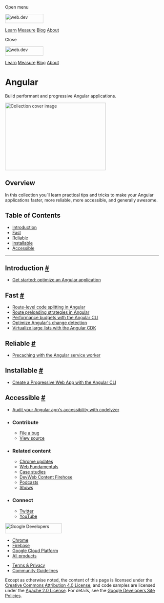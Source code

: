 <span class="w-tooltip w-tooltip--left">Open menu</span>

<a href="/" class="gc-analytics-event header-default__logo-link"><img src="/images/lockup.svg" alt="web.dev" class="header-default__logo" width="125" height="30" /></a>

<a href="/learn/" class="gc-analytics-event header-default__link">Learn</a> <a href="/measure/" class="gc-analytics-event header-default__link">Measure</a> <a href="/blog/" class="gc-analytics-event header-default__link">Blog</a> <a href="/about/" class="gc-analytics-event header-default__link">About</a>

<span class="w-tooltip">Close</span>

<a href="/" class="gc-analytics-event"><img src="/images/lockup.svg" alt="web.dev" class="drawer-default__logo" width="125" height="30" /></a>

<a href="/learn/" class="gc-analytics-event drawer-default__link">Learn</a> <a href="/measure/" class="gc-analytics-event drawer-default__link">Measure</a> <a href="/blog/" class="gc-analytics-event drawer-default__link">Blog</a> <a href="/about/" class="gc-analytics-event drawer-default__link">About</a>

Angular
=======

Build performant and progressive Angular applications.

<img src="https://web-dev.imgix.net/image/jxu1OdD7LKOGIDU7jURMpSH2lyK2/8VpJZiVck4X4bBXXGMsU.svg" alt="Collection cover image" class="w-masthead-path__image" width="330" height="220" />

Overview
--------

In this collection you’ll learn practical tips and tricks to make your Angular applications faster, more reliable, more accessible, and generally awesome.

Table of Contents
-----------------

-   <a href="#introduction" class="w-path-link">Introduction</a>
-   <a href="#fast" class="w-path-link">Fast</a>
-   <a href="#reliable" class="w-path-link">Reliable</a>
-   <a href="#installable" class="w-path-link">Installable</a>
-   <a href="#accessible" class="w-path-link">Accessible</a>

------------------------------------------------------------------------

Introduction <a href="#introduction" class="w-headline-link">#</a>
------------------------------------------------------------------

-   <a href="/get-started-optimize-angular/" class="w-path-link">Get started: optimize an Angular application</a>

Fast <a href="#fast" class="w-headline-link">#</a>
--------------------------------------------------

-   <a href="/route-level-code-splitting-in-angular/" class="w-path-link">Route-level code splitting in Angular</a>
-   <a href="/route-preloading-in-angular/" class="w-path-link">Route preloading strategies in Angular</a>
-   <a href="/performance-budgets-with-the-angular-cli/" class="w-path-link">Performance budgets with the Angular CLI</a>
-   <a href="/faster-angular-change-detection/" class="w-path-link">Optimize Angular's change detection</a>
-   <a href="/virtualize-lists-with-angular-cdk/" class="w-path-link">Virtualize large lists with the Angular CDK</a>

Reliable <a href="#reliable" class="w-headline-link">#</a>
----------------------------------------------------------

-   <a href="/precaching-with-the-angular-service-worker/" class="w-path-link">Precaching with the Angular service worker</a>

Installable <a href="#installable" class="w-headline-link">#</a>
----------------------------------------------------------------

-   <a href="/creating-pwa-with-angular-cli/" class="w-path-link">Create a Progressive Web App with the Angular CLI</a>

Accessible <a href="#accessible" class="w-headline-link">#</a>
--------------------------------------------------------------

-   <a href="/accessible-angular-with-codelyzer/" class="w-path-link">Audit your Angular app's accessibility with codelyzer</a>

-   ### Contribute

    -   <a href="https://github.com/GoogleChrome/web.dev/issues/new?assignees=&amp;labels=bug&amp;template=bug_report.md&amp;title=" class="w-footer__linkbox-link">File a bug</a>
    -   <a href="https://github.com/googlechrome/web.dev" class="w-footer__linkbox-link">View source</a>

-   ### Related content

    -   <a href="https://blog.chromium.org/" class="w-footer__linkbox-link">Chrome updates</a>
    -   <a href="https://developers.google.com/web/" class="w-footer__linkbox-link">Web Fundamentals</a>
    -   <a href="https://developers.google.com/web/showcase/" class="w-footer__linkbox-link">Case studies</a>
    -   <a href="https://devwebfeed.appspot.com/" class="w-footer__linkbox-link">DevWeb Content Firehose</a>
    -   <a href="/podcasts/" class="w-footer__linkbox-link">Podcasts</a>
    -   <a href="/shows/" class="w-footer__linkbox-link">Shows</a>

-   ### Connect

    -   <a href="https://www.twitter.com/ChromiumDev" class="w-footer__linkbox-link">Twitter</a>
    -   <a href="https://www.youtube.com/user/ChromeDevelopers" class="w-footer__linkbox-link">YouTube</a>

<a href="https://developers.google.com/" class="w-footer__utility-logo-link"><img src="/images/lockup-color.png" alt="Google Developers" class="w-footer__utility-logo" width="185" height="33" /></a>

-   <a href="https://developer.chrome.com/" class="w-footer__utility-link">Chrome</a>
-   <a href="https://firebase.google.com/" class="w-footer__utility-link">Firebase</a>
-   <a href="https://cloud.google.com/" class="w-footer__utility-link">Google Cloud Platform</a>
-   <a href="https://developers.google.com/products" class="w-footer__utility-link">All products</a>

<!-- -->

-   <a href="https://policies.google.com/" class="w-footer__utility-link">Terms &amp; Privacy</a>
-   <a href="/community-guidelines/" class="w-footer__utility-link">Community Guidelines</a>

Except as otherwise noted, the content of this page is licensed under the [Creative Commons Attribution 4.0 License](https://creativecommons.org/licenses/by/4.0/), and code samples are licensed under the [Apache 2.0 License](https://www.apache.org/licenses/LICENSE-2.0). For details, see the [Google Developers Site Policies](https://developers.google.com/terms/site-policies).
